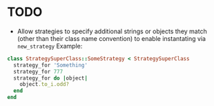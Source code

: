 # TODO

- Allow strategies to specify additional strings or objects they match (other than their class name convention) to enable instantating via `new_strategy`
Example:
```ruby
class StrategySuperClass::SomeStrategy < StrategySuperClass
  strategy_for 'Something'
  strategy_for 777
  strategy_for do |object|
    object.to_i.odd?
  end
end
```
